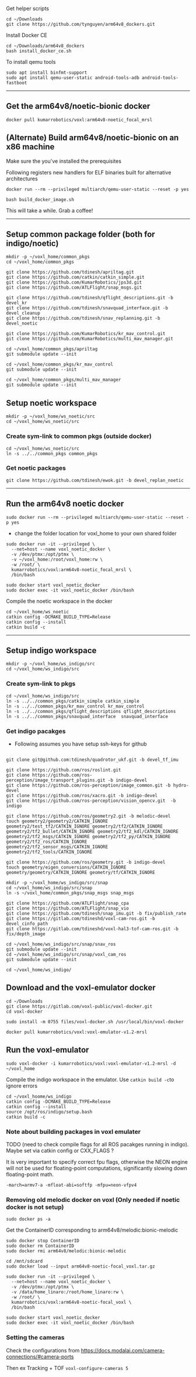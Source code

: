 Get helper scripts

```
cd ~/Downloads
git clone https://github.com/tynguyen/arm64v8_dockers.git
```

Install Docker CE
```
cd ~/Downloads/arm64v8_dockers
bash install_docker_ce.sh
```
To install qemu tools
``` 
sudo apt install binfmt-support
sudo apt install qemu-user-static android-tools-adb android-tools-fastboot
```
---

## Get the arm64v8/noetic-bionic docker

```
docker pull kumarrobotics/voxl:arm64v8-noetic_focal_mrsl
```

## (Alternate) Build arm64v8/noetic-bionic on an x86 machine
Make sure the you've installed the prerequisites

Following registers new handlers for ELF binaries built for alternative architectures 
```
docker run --rm --privileged multiarch/qemu-user-static --reset -p yes

bash build_docker_image.sh
```

This will take a while. Grab a coffee!

---

## Setup common package folder (both for indigo/noetic)
```
mkdir -p ~/voxl_home/common_pkgs
cd ~/voxl_home/common_pkgs

git clone https://github.com/tdinesh/apriltag.git
git clone https://github.com/catkin/catkin_simple.git
git clone https://github.com/KumarRobotics/jps3d.git
git clone https://github.com/ATLFlight/snap_msgs.git

git clone https://github.com/tdinesh/qflight_descriptions.git -b devel_kr
git clone https://github.com/tdinesh/snavquad_interface.git -b devel_cleanup
git clone https://github.com/tdinesh/snav_replanning.git -b devel_noetic

git clone https://github.com/KumarRobotics/kr_mav_control.git
git clone https://github.com/KumarRobotics/multi_mav_manager.git

cd ~/voxl_home/common_pkgs/apriltag
git submodule update --init

cd ~/voxl_home/common_pkgs/kr_mav_control
git submodule update --init

cd ~/voxl_home/common_pkgs/multi_mav_manager
git submodule update --init
```

## Setup noetic workspace
```
mkdir -p ~/voxl_home/ws_noetic/src
cd ~/voxl_home/ws_noetic/src
```

### Create sym-link to common pkgs (outside docker)
```
cd ~/voxl_home/ws_noetic/src
ln -s ../../common_pkgs common_pkgs
```

### Get noetic packages

```
git clone https://github.com/tdinesh/ewok.git -b devel_replan_noetic
```

---

## Run the arm64v8 noetic docker

```
sudo docker run --rm --privileged multiarch/qemu-user-static --reset -p yes
```

 * change the folder location for voxl_home to your own shared folder

```
sudo docker run -it --privileged \
  --net=host --name voxl_noetic_docker \
  -v /dev/ptmx:/opt/ptmx \
  -v ~/voxl_home:/root/voxl_home:rw \
  -w /root/ \
  kumarrobotics/voxl:arm64v8-noetic_focal_mrsl \
  /bin/bash

sudo docker start voxl_noetic_docker
sudo docker exec -it voxl_noetic_docker /bin/bash
```

Compile the noetic workspace in the docker

```
cd ~/voxl_home/ws_noetic
catkin config -DCMAKE_BUILD_TYPE=Release
catkin config --install
catkin build -c
```

---

## Setup indigo workspace
```
mkdir -p ~/voxl_home/ws_indigo/src
cd ~/voxl_home/ws_indigo/src
```

### Create sym-link to pkgs

```
cd ~/voxl_home/ws_indigo/src
ln -s ../../common_pkgs/catkin_simple catkin_simple
ln -s ../../common_pkgs/kr_mav_control kr_mav_control
ln -s ../../common_pkgs/qflight_descriptions qflight_descriptions
ln -s ../../common_pkgs/snavquad_interface  snavquad_interface
```

### Get indigo pacakges

  * Following assumes you have setup ssh-keys for github
```

git clone git@github.com:tdinesh/quadrotor_ukf.git -b devel_tf_imu

git clone https://github.com/ros/roslint.git
git clone https://github.com/ros-perception/image_transport_plugins.git -b indigo-devel
git clone https://github.com/ros-perception/image_common.git -b hydro-devel
git clone https://github.com/ros/xacro.git -b indigo-devel
git clone https://github.com/ros-perception/vision_opencv.git  -b indigo

git clone https://github.com/ros/geometry2.git -b melodic-devel
touch geometry2/geometry2/CATKIN_IGNORE geometry2/test_tf2/CATKIN_IGNORE geometry2/tf2/CATKIN_IGNORE geometry2/tf2_bullet/CATKIN_IGNORE geometry2/tf2_kdl/CATKIN_IGNORE geometry2/tf2_msgs/CATKIN_IGNORE geometry2/tf2_py/CATKIN_IGNORE geometry2/tf2_ros/CATKIN_IGNORE geometry2/tf2_sensor_msgs/CATKIN_IGNORE geometry2/tf2_tools/CATKIN_IGNORE

git clone https://github.com/ros/geometry.git -b indigo-devel
touch geometry/eigen_conversions/CATKIN_IGNORE geometry/geometry/CATKIN_IGNORE geometry/tf/CATKIN_IGNORE

mkdir -p ~/voxl_home/ws_indigo/src/snap
cd ~/voxl_home/ws_indigo/src/snap
ln -s ~/voxl_home/common_pkgs/snap_msgs snap_msgs

git clone https://github.com/ATLFlight/snap_cpa
git clone https://github.com/ATLFlight/snap_vio
git clone https://github.com/tdinesh/snap_imu.git -b fix/publish_rate
git clone https://gitlab.com/tdineshd/voxl-cam-ros.git -b devel_cinfo_path
git clone https://gitlab.com/tdineshd/voxl-hal3-tof-cam-ros.git -b fix/depth_image

cd ~/voxl_home/ws_indigo/src/snap/snav_ros
git submodule update --init
cd ~/voxl_home/ws_indigo/src/snap/voxl_cam_ros
git submodule update --init

cd ~/voxl_home/ws_indigo/
```

## Download and the voxl-emulator docker
```
cd ~/Downloads
git clone https://gitlab.com/voxl-public/voxl-docker.git
cd voxl-docker

sudo install -m 0755 files/voxl-docker.sh /usr/local/bin/voxl-docker

docker pull kumarrobotics/voxl:voxl-emulator-v1.2-mrsl
```

## Run the voxl-emulator
```
sudo voxl-docker -i kumarrobotics/voxl:voxl-emulator-v1.2-mrsl -d ~/voxl_home
```

Compile the indigo workspace in the emulator. Use `catkin build -c`to ignore errors
```
cd ~/voxl_hoome/ws_indigo
catkin config -DCMAKE_BUILD_TYPE=Release
catkin config --install
source /opt/ros/indigo/setup.bash
catkin build -c
```

###  Note about building packages in voxl emulater

TODO (need to check compile flags for all ROS pacakges running in indigo). Maybe set via catkin config or CXX_FLAGS ?

It is very important to specify correct fpu flags, otherwise the NEON engine will not be used for floating-point computations, significantly slowing down floating-point math.

`-march=armv7-a -mfloat-abi=softfp -mfpu=neon-vfpv4`

### Removing old melodic docker on voxl (Only needed if noetic docker is not setup)

`sudo docker ps -a`

Get the ContainerID corresponding to arm64v8/melodic:bionic-melodic

```
sudo docker stop ContainerID
sudo docker rm ContainerID
sudo docker rmi arm64v8/melodic:bionic-melodic

cd /mnt/sdcard
sudo docker load --input arm64v8-noetic-focal_voxl.tar.gz

sudo docker run -it --privileged \
  --net=host --name voxl_noetic_docker \
  -v /dev/ptmx:/opt/ptmx \
  -v /data/home_linaro:/root/home_linaro:rw \
  -w /root/ \
  kumarrobotics/voxl:arm64v8-noetic-focal_voxl \
  /bin/bash

sudo docker start voxl_noetic_docker
sudo docker exec -it voxl_noetic_docker /bin/bash
```

### Setting the cameras

Check the configurations from
https://docs.modalai.com/camera-connections/#camera-ports

Then ex Tracking + TOF
`voxl-configure-cameras 5`